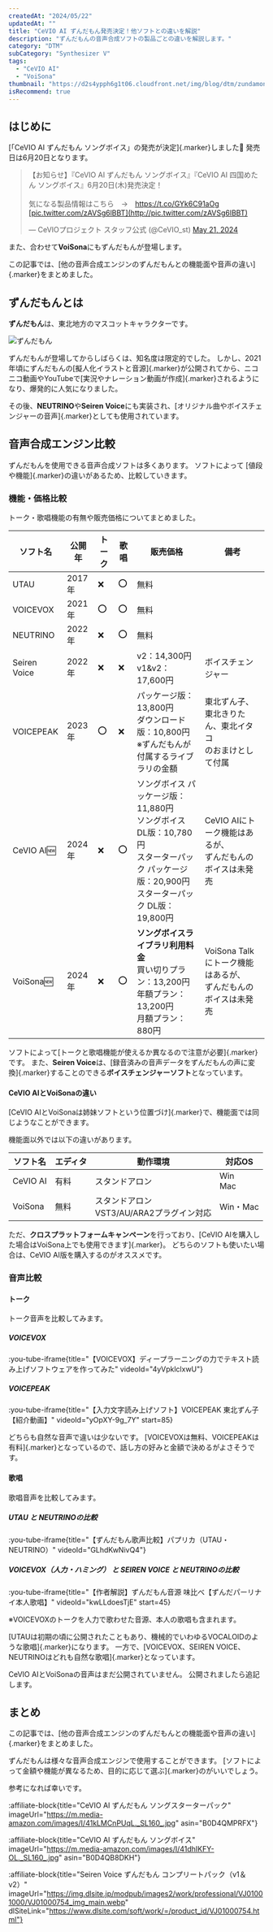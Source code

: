 ```yaml
---
createdAt: "2024/05/22"
updatedAt: ""
title: "CeVIO AI ずんだもん発売決定！他ソフトとの違いを解説"
description: "ずんだもんの音声合成ソフトの製品ごとの違いを解説します。"
category: "DTM"
subCategory: "Synthesizer V"
tags:
  - "CeVIO AI"
  - "VoiSona"
thumbnail: "https://d2s4ypph6g1t06.cloudfront.net/img/blog/dtm/zundamon/cevio_zundamon_logo.gif"
isRecommend: true
---
```


## はじめに

[「CeVIO AI ずんだもん ソングボイス」の発売が決定]{.marker}しました🎉
発売日は6月20日となります。

<blockquote class="twitter-tweet"><p lang="ja" dir="ltr">【お知らせ】『CeVIO AI ずんだもん ソングボイス』『CeVIO AI 四国めたん ソングボイス』6月20日(木)発売決定！<br><br>気になる製品情報はこちら　→　<a href="https://t.co/GYk6C91aOg">https://t.co/GYk6C91aOg</a> <a href="https://t.co/zAVSg6lBBT">[pic.twitter.com/zAVSg6lBBT](http://pic.twitter.com/zAVSg6lBBT)</a></p>— CeVIOプロジェクト スタッフ公式 (@CeVIO_st) <a href="[https://twitter.com/CeVIO_st/status/1792752704261087283?ref_src=twsrc^tfw](https://twitter.com/CeVIO_st/status/1792752704261087283?ref_src=twsrc%5Etfw)">May 21, 2024</a></blockquote>

また、合わせて**VoiSona**にもずんだもんが登場します。

この記事では、[他の音声合成エンジンのずんだもんとの機能面や音声の違い]{.marker}をまとめました。

## ずんだもんとは

**ずんだもん**は、東北地方のマスコットキャラクターです。

![ずんだもん](https://d2s4ypph6g1t06.cloudfront.net/img/blog/dtm/zundamon/zunmon001.png)

ずんだもんが登場してからしばらくは、知名度は限定的でした。
しかし、2021年頃にずんだもんの[擬人化イラストと音源]{.marker}が公開されてから、ニコニコ動画やYouTubeで[実況やナレーション動画が作成]{.marker}されるようになり、爆発的に人気になりました。

その後、**NEUTRINO**や**Seiren Voice**にも実装され、[オリジナル曲やボイスチェンジャーの音声]{.marker}としても使用されています。

## 音声合成エンジン比較

ずんだもんを使用できる音声合成ソフトは多くあります。
ソフトによって [値段や機能]{.marker}の違いがあるため、比較していきます。

### 機能・価格比較

トーク・歌唱機能の有無や販売価格についてまとめました。

| ソフト名     | 公開年 | トーク | 歌唱 | 販売価格                                                                                                                                         | 備考                                                             |
| ------------ | ------ | ------ | ---- | ------------------------------------------------------------------------------------------------------------------------------------------------ | ---------------------------------------------------------------- |
| UTAU         | 2017年 | ❌     | ⭕   | 無料                                                                                                                                             |                                                                  |
| VOICEVOX     | 2021年 | ⭕     | ⭕   | 無料                                                                                                                                             |                                                                  |
| NEUTRINO     | 2022年 | ❌     | ⭕   | 無料                                                                                                                                             |                                                                  |
| Seiren Voice | 2022年 | ❌     | ❌   | v2：14,300円<br>v1&v2：17,600円                                                                                                                  | ボイスチェンジャー                                               |
| VOICEPEAK    | 2023年 | ⭕     | ❌   | パッケージ版：13,800円<br>ダウンロード版：10,800円<br>※ずんだもんが付属するライブラリの金額                                                      | 東北ずん子、東北きりたん、東北イタコ<br>のおまけとして付属       |
| CeVIO AI🆕   | 2024年 | ❌     | ⭕   | ソングボイス パッケージ版：11,880円<br>ソングボイス DL版：10,780円<br>スターターパック パッケージ版：20,900円<br>スターターパック DL版：19,800円 | CeVIO AIにトーク機能はあるが、<br>ずんだもんのボイスは未発売     |
| VoiSona🆕    | 2024年 | ❌     | ⭕   | **ソングボイスライブラリ利用料金**<br>買い切りプラン：13,200円<br>年額プラン：13,200円<br>月額プラン：880円                                      | VoiSona Talkにトーク機能はあるが、<br>ずんだもんのボイスは未発売 |

ソフトによって[トークと歌唱機能が使えるか異なるので注意が必要]{.marker}です。
また、**Seiren Voice**は、[録音済みの音声データをずんだもんの声に変換]{.marker}することのできる**ボイスチェンジャーソフト**となっています。

#### CeVIO AIとVoiSonaの違い

[CeVIO AIとVoiSonaは姉妹ソフトという位置づけ]{.marker}で、機能面では同じようなことができます。

機能面以外では以下の違いがあります。

| ソフト名 | エディタ | 動作環境                                     | 対応OS     |
| -------- | -------- | -------------------------------------------- | ---------- |
| CeVIO AI | 有料     | スタンドアロン                               | Win<br>Mac |
| VoiSona  | 無料     | スタンドアロン<br>VST3/AU/ARA2プラグイン対応 | Win・Mac   |

ただ、**クロスプラットフォームキャンペーン**を行っており、[CeVIO AIを購入した場合はVoiSona上でも使用できます]{.marker}。
どちらのソフトも使いたい場合は、CeVIO AI版を購入するのがオススメです。

### 音声比較

#### トーク

トーク音声を比較してみます。

##### VOICEVOX

:you-tube-iframe{title="【VOICEVOX】ディープラーニングの力でテキスト読み上げソフトウェアを作ってみた" videoId="4yVpklclxwU"}

##### VOICEPEAK

:you-tube-iframe{title="【入力文字読み上げソフト】VOICEPEAK 東北ずん子【紹介動画】" videoId="yOpXY-9g_7Y" start=85}

どちらも自然な音声で違いは少ないです。
[VOICEVOXは無料、VOICEPEAKは有料]{.marker}となっているので、話し方の好みと金額で決めるがよさそうです。

#### 歌唱

歌唱音声を比較してみます。

##### UTAU と NEUTRINOの比較

:you-tube-iframe{title="【ずんだもん歌声比較】パプリカ（UTAU・NEUTRINO）" videoId="GLhdKwNivQ4"}

##### VOICEVOX（人力・ハミング） と SEIREN VOICE と NEUTRINOの比較

:you-tube-iframe{title="【作者解説】ずんだもん音源 味比べ【ずんだパーリナイ本人歌唱】" videoId="kwLLdoesTjE" start=45}

※VOICEVOXのトークを人力で歌わせた音源、本人の歌唱も含まれます。

[UTAUは初期の頃に公開されたこともあり、機械的でいわゆるVOCALOIDのような歌唱]{.marker}になります。
一方で、[VOICEVOX、SEIREN VOICE、NEUTRINOはどれも自然な歌唱]{.marker}となっています。

CeVIO AIとVoiSonaの音声はまだ公開されていません。
公開されましたら追記します。

## まとめ

この記事では、[他の音声合成エンジンのずんだもんとの機能面や音声の違い]{.marker}をまとめました。

ずんだもんは様々な音声合成エンジンで使用することができます。
[ソフトによって金額や機能が異なるため、目的に応じて選ぶ]{.marker}のがいいでしょう。

参考になれば幸いです。

:affiliate-block{title="CeVIO AI ずんだもん ソングスターターパック" imageUrl="https://m.media-amazon.com/images/I/41kLMCnPUqL._SL160_.jpg" asin="B0D4QMPRFX"}

:affiliate-block{title="CeVIO AI ずんだもん ソングボイス" imageUrl="https://m.media-amazon.com/images/I/41dhIKFY-OL._SL160_.jpg" asin="B0D4QB8DKH"}

:affiliate-block{title="Seiren Voice ずんだもん コンプリートパック（v1＆v2）" imageUrl="https://img.dlsite.jp/modpub/images2/work/professional/VJ01001000/VJ01000754_img_main.webp" dlSiteLink="https://www.dlsite.com/soft/work/=/product_id/VJ01000754.html"}
